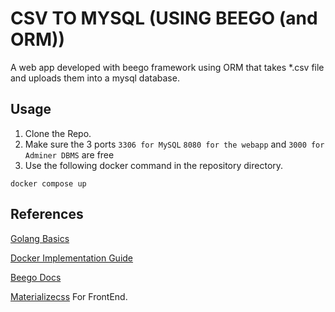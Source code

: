 # CSV TO MYSQL (USING BEEGO (and ORM))
A web app developed with beego framework using ORM that takes *.csv file and uploads them into a mysql database.

## Usage
1. Clone the Repo.
2. Make sure the 3 ports `3306 for MySQL` `8080 for the webapp` and `3000 for Adminer DBMS` are free
3. Use the following docker command in the repository directory.
    
  ```docker compose up```

## References
[Golang Basics](https://www.w3adda.com/golang-tutorial)

[Docker Implementation Guide](https://semaphoreci.com/community/tutorials/how-to-deploy-a-go-web-application-with-docker) 

[Beego Docs](https://beego.me/docs/intro/)

[Materializecss](https://materializecss.com) For FrontEnd.
